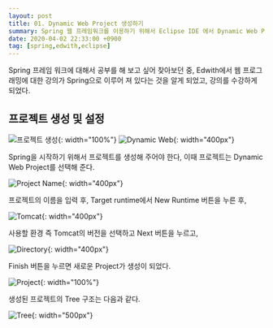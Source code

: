 ```yaml
---
layout: post
title: 01. Dynamic Web Project 생성하기
summary: Spring 웹 프레임워크를 이용하기 위해서 Eclipse IDE 에서 Dynamic Web Project를 생성하는 방법을 알아본다.
date: 2020-04-02 22:33:00 +0900
tag: [spring,edwith,eclipse]
---
```


Spring 프레임 워크에 대해서 공부를 해 보고 싶어 찾아보던 중, Edwith에서 웹 프로그래밍에 대한 강의가 Spring으로 이루어 져 있다는 것을 알게 되었고, 강의를 수강하게 되었다.


## 프로젝트 생성 및 설정

![프로젝트 생성](https://user-images.githubusercontent.com/17156386/78255547-60bc7700-7532-11ea-984d-aabbb748b23d.png){: width="100%"}
![Dynamic Web](https://user-images.githubusercontent.com/17156386/78255561-66b25800-7532-11ea-9b68-77d777d4790d.png){: width="400px"}

Spring을 시작하기 위해서 프로젝트를 생성해 주어야 한다, 이때 프로젝트는 Dynamic Web Project를 선택해 준다.

![Project Name](https://user-images.githubusercontent.com/17156386/78255689-9eb99b00-7532-11ea-8838-23b07472f5ee.png){: width="400px"}

프로젝트의 이름을 입력 후, Target runtime에서 New Runtime 버튼을 누른 후,

![Tomcat](https://user-images.githubusercontent.com/17156386/78255693-a0835e80-7532-11ea-92c7-609e078467d1.png){: width="400px"}

사용할 환경 즉 Tomcat의 버전을 선택하고 Next 버튼을 누르고,

![Directory](https://user-images.githubusercontent.com/17156386/78258610-75027300-7536-11ea-8302-008560cbb880.png){: width="400px"}

Finish 버튼을 누르면 새로운 Project가 생성이 되었다.

![Project](https://user-images.githubusercontent.com/17156386/78258638-7cc21780-7536-11ea-8feb-60c9998f7668.png){: width="100%"}

생성된 프로젝트의 Tree 구조는 다음과 같다.

![Tree](https://user-images.githubusercontent.com/17156386/78258643-7df34480-7536-11ea-954a-a6f3104aeeeb.png){: width="500px"}
